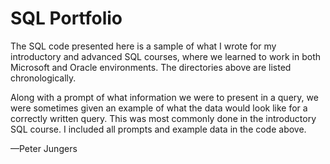 # SQL Portfolio
The SQL code presented here is a sample of what I wrote for my introductory and advanced SQL courses, where we learned to work in both Microsoft and Oracle environments. The directories above are listed chronologically.

Along with a prompt of what information we were to present in a query, we were sometimes given an example of what the data would look like for a correctly written query. This was most commonly done in the introductory SQL course. I included all prompts and example data in the code above.

—Peter Jungers